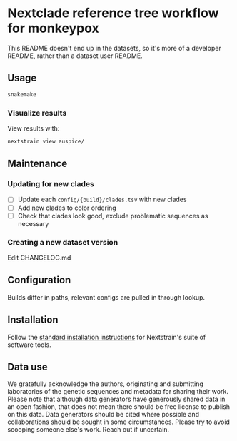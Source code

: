 # Nextclade reference tree workflow for monkeypox

This README doesn't end up in the datasets, so it's more of a developer README, rather than a dataset user README.

## Usage

```bash
snakemake
```

### Visualize results

View results with:

```bash
nextstrain view auspice/
```

## Maintenance

### Updating for new clades

- [ ] Update each `config/{build}/clades.tsv` with new clades
- [ ] Add new clades to color ordering
- [ ] Check that clades look good, exclude problematic sequences as necessary

### Creating a new dataset version

Edit CHANGELOG.md

## Configuration

Builds differ in paths, relevant configs are pulled in through lookup.

## Installation

Follow the [standard installation instructions](https://docs.nextstrain.org/en/latest/install.html) for Nextstrain's suite of software tools.

## Data use

We gratefully acknowledge the authors, originating and submitting laboratories of the genetic
sequences and metadata for sharing their work. Please note that although data generators have
generously shared data in an open fashion, that does not mean there should be free license to
publish on this data. Data generators should be cited where possible and collaborations should be
sought in some circumstances. Please try to avoid scooping someone else's work. Reach out if
uncertain.
